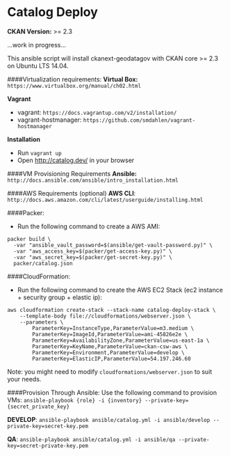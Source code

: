 Catalog Deploy
===============================

**CKAN Version:** >= 2.3

...work in progress...

This ansible script will install ckanext-geodatagov with CKAN core >= 2.3 on Ubuntu LTS 14.04. 

####Virtualization requirements:
**Virtual Box:** `https://www.virtualbox.org/manual/ch02.html`

**Vagrant** 
- vagrant: `https://docs.vagrantup.com/v2/installation/`
- vagrant-hostmanager: `https://github.com/smdahlen/vagrant-hostmanager`

**Installation**
 - Run `vagrant up`
 - Open http://catalog.dev/ in your browser

####VM Provisioning Requirements
**Ansible:**
`http://docs.ansible.com/ansible/intro_installation.html`

####AWS Requirements (optional)
**AWS CLI**: `http://docs.aws.amazon.com/cli/latest/userguide/installing.html`

####Packer:
- Run the following command to create a AWS AMI:
```
packer build \
  -var "ansible_vault_password=$(ansible/get-vault-password.py)" \
  -var "aws_access_key=$(packer/get-access-key.py)" \
  -var "aws_secret_key=$(packer/get-secret-key.py)" \
  packer/catalog.json
```

####CloudFormation:
- Run the following command to create the AWS EC2 Stack (ec2 instance + security group + elastic ip):
```
aws cloudformation create-stack --stack-name catalog-deploy-stack \
	--template-body file://cloudformations/webserver.json \
	--parameters \
		ParameterKey=InstanceType,ParameterValue=m3.medium \
		ParameterKey=ImageId,ParameterValue=ami-45826e2e \
		ParameterKey=AvailabilityZone,ParameterValue=us-east-1a \
		ParameterKey=KeyName,ParameterValue=ckan-csw-aws \
		ParameterKey=Environment,ParameterValue=develop \
		ParameterKey=ElasticIP,ParameterValue=54.197.246.60
```
Note: you might need to modify `cloudformations/webserver.json` to suit your needs.

####Provision Through Ansible:
Use the following command to provision VMs: `ansible-playbook {role} -i {inventory} --private-key={secret_private_key}`

**DEVELOP**: `ansible-playbook ansible/catalog.yml -i ansible/develop --private-key=secret-key.pem`

**QA**: `ansible-playbook ansible/catalog.yml -i ansible/qa --private-key=secret-private-key.pem`
